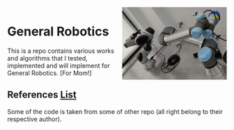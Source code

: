 <img align="right" src="./_doc/cover.jpg" width="240">

# General Robotics
This is a repo contains various works and algorithms that I tested, implemented and will implement for General Robotics. [For Mom!]

## References [List](./doc/)
Some of the code is taken from some of other repo (all right belong to their respective author).